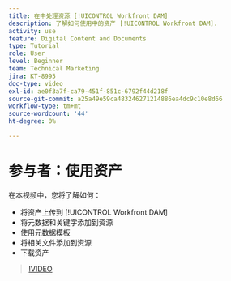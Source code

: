```yaml
---
title: 在中处理资源 [!UICONTROL Workfront DAM]
description: 了解如何使用中的资产 [!UICONTROL Workfront DAM].
activity: use
feature: Digital Content and Documents
type: Tutorial
role: User
level: Beginner
team: Technical Marketing
jira: KT-8995
doc-type: video
exl-id: ae0f3a7f-ca79-451f-851c-6792f44d218f
source-git-commit: a25a49e59ca483246271214886ea4dc9c10e8d66
workflow-type: tm+mt
source-wordcount: '44'
ht-degree: 0%

---
```


# 参与者：使用资产

在本视频中，您将了解如何：

* 将资产上传到 [!UICONTROL Workfront DAM]
* 将元数据和关键字添加到资源
* 使用元数据模板
* 将相关文件添加到资源
* 下载资产

>[!VIDEO](https://video.tv.adobe.com/v/335255/?quality=12&learn=on)
